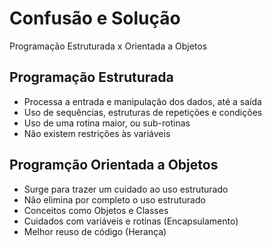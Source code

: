 # Confusão e Solução

Programação Estruturada x Orientada a Objetos

## Programação Estruturada

- Processa a entrada e manipulação dos dados, até a saída
- Uso de sequências, estruturas de repetições e condições
- Uso de uma rotina maior, ou sub-rotinas
- Não existem restrições às variáveis

## Programção Orientada a Objetos

- Surge para trazer um cuidado ao uso estruturado
- Não elimina por completo o uso estruturado
- Conceitos como Objetos e Classes
- Cuidados com variáveis e rotinas (Encapsulamento)
- Melhor reuso de código (Herança)
